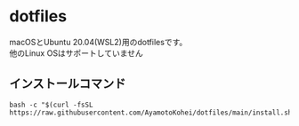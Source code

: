 # dotfiles
macOSとUbuntu 20.04(WSL2)用のdotfilesです。<br>
他のLinux OSはサポートしていません<br>

## インストールコマンド
```script
bash -c "$(curl -fsSL https://raw.githubusercontent.com/AyamotoKohei/dotfiles/main/install.sh)"
```

